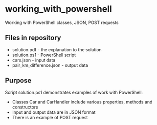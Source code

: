 # working_with_powershell
Working with PowerShell classes, JSON, POST requests

## Files in repository

* solution.pdf - the explanation to the solution
* solution.ps1 - PowerShell script
* cars.json - input data
* pair_km_difference.json - output data

## Purpose

Script solution.ps1 demonstrates examples of work with PowerShell:

* Classes Car and CarHandler include various properties, methods and constructors
* Input and output data are in JSON format
* There is an example of POST request
